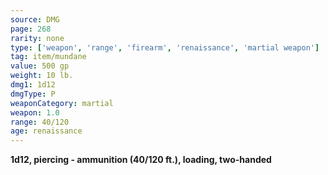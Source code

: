 ```yaml
---
source: DMG
page: 268
rarity: none
type: ['weapon', 'range', 'firearm', 'renaissance', 'martial weapon']
tag: item/mundane
value: 500 gp
weight: 10 lb.
dmg1: 1d12
dmgType: P
weaponCategory: martial
weapon: 1.0
range: 40/120
age: renaissance
---
```


**1d12, piercing - ammunition (40/120 ft.), loading, two-handed**


